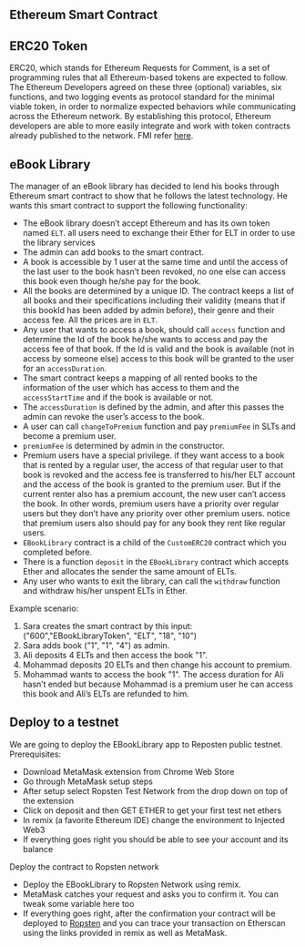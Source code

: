 ## Ethereum Smart Contract
## ERC20 Token
ERC20, which stands for Ethereum Requests for Comment, is a set of programming rules that all Ethereum-based tokens are expected to follow. The Ethereum Developers agreed on these three (optional) variables, six functions, and two logging events as protocol standard for the minimal
viable token, in order to normalize expected behaviors while communicating across the Ethereum network. By establishing this protocol, Ethereum developers are able to more easily integrate and work with token contracts already published to the network. FMI refer [here](https://medium.com/setocean/advanced-cryptocurrency-topics-erc20-interface-7372e97f4a42).

## eBook Library
The manager of an eBook library has decided to lend his books through Ethereum smart contract to show that he follows the latest technology. He wants this smart contract to support the following functionality:
- The eBook library doesn’t accept Ethereum and has its own token named ``ELT``. all users need to exchange their Ether for ELT in order to use the library services
- The admin can add books to the smart contract.
- A book is accessible by 1 user at the same time and until the access of the last user to the book hasn’t been revoked, no one else can access this book even though he/she pay for the book.
- All the books are determined by a unique ID. The contract keeps a list of all books and their specifications including their validity (means that if this bookId has been added by admin before), their genre and their access fee. All the prices are in ```ELT```.
- Any user that wants to access a book, should call ``access`` function and determine the Id of the book he/she wants to access and pay the access fee of that book. If the Id is valid and the book is available (not in access by someone else) access to this book will be granted to the user for an ``accessDuration``.
- The smart contract keeps a mapping of all rented books to the information of the user which has access to them and the ``accessStartTime`` and if the book is available or not.
- The ``accessDuration`` is defined by the admin, and after this passes the admin can revoke the user’s access to the book.
- A user can call ``changeToPremium`` function and pay ``premiumFee`` in SLTs and become a premium user.
- ``premiumFee`` is determined by admin in the constructor.
- Premium users have a special privilege. if they want access to a book that is rented by a regular user, the access of that regular user to that book is revoked and the access fee is transferred to his/her ELT account and the access of the book is granted to the premium user. But if the current renter also has a premium account, the new user can’t access the
book. In other words, premium users have a priority over regular users but they don’t have any priority over other premium users. notice that premium users also should pay for any book they rent like regular users.
- ``EBookLibrary`` contract is a child of the ``CustomERC20`` contract which you completed before.
- There is a function ``deposit`` in the ``EBookLibrary`` contract which accepts Ether and allocates the sender the same amount of ELTs.
- Any user who wants to exit the library, can call the ``withdraw`` function and withdraw his/her unspent ELTs in Ether.
  
Example scenario:
1. Sara creates the smart contract by this input: ("600","EBookLibraryToken", "ELT", "18", "10")
2. Sara adds book ("1", "1", "4") as admin.
3. Ali deposits 4 ELTs and then access the book "1".
4. Mohammad deposits 20 ELTs and then change his account to premium.
5. Mohammad wants to access the book "1". The access duration for Ali hasn’t ended but because Mohammad is a premium user he can access this book and Ali’s ELTs are refunded to him.

## Deploy to a testnet 
We are going to deploy the EBookLibrary app to Reposten public testnet.
Prerequisites:
- Download MetaMask extension from Chrome Web Store
- Go through MetaMask setup steps
- After setup select Ropsten Test Network from the drop down on top of the extension
- Click on deposit and then GET ETHER to get your first test net ethers
- In remix (a favorite Ethereum IDE) change the environment to Injected Web3
- If everything goes right you should be able to see your account and its balance

Deploy the contract to Ropsten network
- Deploy the EBookLibrary to Ropsten Network using remix.
- MetaMask catches your request and asks you to confirm it. You can tweak some variable here too
- If everything goes right, after the confirmation your contract will be deployed to [Ropsten](https://ropsten.etherscan.io) and you can trace your transaction on Etherscan using the links provided in remix as well as MetaMask.